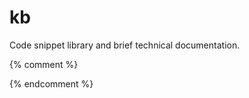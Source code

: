 <!--{% comment %}-->
# kb

Code snippet library and brief technical documentation.
<!--{% endcomment %}-->
{% comment %}
<!--{% endcomment %}
# Entries
<div id="entries-list">
</div>

<script>
    (async () => {
        const response = await fetch('https://api.github.com/repos/jkmartindale/kb/contents/');
        const data = await response.json();
        document.getElementById('entries-list').innerHTML = 
            '<ul>'
            + data
                .filter(file => file.name.endsWith('.md') && file.name != 'README.md')
                .map(file => `<li><a href="${file.name.slice(0, -3)}">${file.name.slice(0, -3)}</a></li>`)
                .join('')
            + '</ul>';
    })()
</script>

{% comment %}
-->{% endcomment %}
